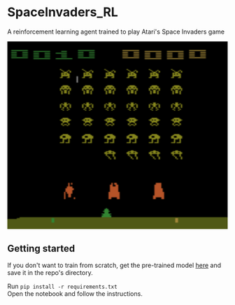 # SpaceInvaders_RL
A reinforcement learning agent trained to play Atari's Space Invaders game  

![Screen](SpaceInvaderRL/screenshots/screen.png)


## Getting started
If you don't want to train from scratch, get the pre-trained model [here](https://drive.google.com/drive/folders/1-3jFkOGkaJkbFfAx7PBkS6QJp8ve1i1q?usp=sharing) and save it in the repo's directory.

Run ```pip install -r requirements.txt ```  
Open the notebook and follow the instructions.
